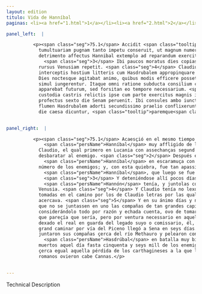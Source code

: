 ```yaml
---
layout: edition
titulo: Vida de Hanníbal
paginas: <li><a href="1.html">1</a></li><li><a href="2.html">2</a></li><li><a href="3.html">3</a></li><li><a href="4.html">4</a></li><li><a href="5.html">5</a></li><li><a href="6.html">6</a></li><li><a href="7.html">7</a></li><li><a href="8.html">8</a></li><li><a href="9.html">9</a></li><li><a href="10.html">10</a></li><li><a href="11.html">11</a></li><li><a href="12.html">12</a></li><li><a href="13.html">13</a></li><li><a href="14.html">14</a></li><li><a href="15.html">15</a></li><li><a href="16.html">16</a></li><li><a href="17.html">17</a></li><li><a href="18.html">18</a></li><li><a href="19.html">19</a></li><li><a href="20.html">20</a></li><li><a href="21.html">21</a></li><li><a href="22.html">22</a></li><li><a href="23.html">23</a></li><li><a href="24.html">24</a></li><li><a href="25.html">25</a></li><li><a href="26.html">26</a></li><li><a href="27.html">27</a></li><li><a href="28.html">28</a></li><li><a href="29.html">29</a></li><li><a href="30.html">30</a></li><li><a href="31.html">31</a></li><li><a href="32.html">32</a></li><li><a href="33.html">33</a></li><li><a href="34.html">34</a></li><li><a href="35.html">35</a></li><li><a href="36.html">36</a></li><li><a href="37.html">37</a></li><li><a href="38.html">38</a></li><li><a href="39.html">39</a></li><li><a href="40.html">40</a></li><li><a href="41.html">41</a></li><li><a href="42.html">42</a></li><li><a href="43.html">43</a></li><li><a href="44.html">44</a></li><li><a href="45.html">45</a></li><li><a href="46.html">46</a></li><li><a href="47.html">47</a></li><li><a href="48.html">48</a></li><li><a href="49.html">49</a></li><li><a href="50.html">50</a></li><li><a href="51.html">51</a></li><li><a href="52.html">52</a></li><li><a href="53.html">53</a></li><li><a href="54.html">54</a></li><li><a href="55.html">55</a></li><li><a href="56.html">56</a></li><li><a href="57.html">57</a></li><li><a href="58.html">58</a></li><li><a href="59.html">59</a></li><li><a href="60.html">60</a></li><li><a href="61.html">61</a></li><li><a href="62.html">62</a></li><li><a href="63.html">63</a></li><li><a href="64.html">64</a></li><li><a href="65.html">65</a></li><li><a href="66.html">66</a></li><li><a href="67.html">67</a></li><li><a href="68.html">68</a></li><li><a href="69.html">69</a></li><li><a href="70.html">70</a></li><li><a href="71.html">71</a></li><li><a href="72.html">72</a></li><li><a href="73.html">73</a></li><li><a href="74.html">74</a></li><li><a href="75.html">75</a></li><li><a href="76.html">76</a></li><li><a href="77.html">77</a></li><li><a href="78.html">78</a></li><li><a href="79.html">79</a></li><li><a href="80.html">80</a></li><li><a href="81.html">81</a></li><li><a href="82.html">82</a></li><li><a href="83.html">83</a></li><li><a href="84.html">84</a></li><li><a href="85.html">85</a></li><li><a href="86.html">86</a></li><li><a href="87.html">87</a></li><li><a href="88.html">88</a></li><li><a href="89.html">89</a></li><li><a href="90.html">90</a></li><li><a href="91.html">91</a></li><li><a href="92.html">92</a></li><li><a href="93.html">93</a></li><li><a href="94.html">94</a></li><li><a href="95.html">95</a></li><li><a href="96.html">96</a></li>

panel_left:  |

          <p><span class="seg">75.1</span> Accidit <span class="tooltip">autem per id tempus, ut<span class="tooltiptext">autem ut per id tempus <span class="siglas">M N</span> </span></span> Hannibal magnis afficeretur incommodis a Claudio consule, qui primum in <span class="tooltip">Lucanis<span class="tooltiptext">Lucanos <span class="siglas">U</span> </span></span> adhibitis etiam Punica arte insidiis <a href="../public/images/1478/118v.jpg" target="new"><img class="facs" src="../public/images/1491/1491.jpg"/></a>[118v] hostem fudit. <span class="seg">2</span> Deinde in Apulia prope Venusiam Poeno congressus
            tumultuariam pugnam tanto impetu conseruit, ut magnum numerum hostium interficeret. Quo
            detrimento affectus Hannibal extemplo ad reparandum exercitum Metapontum se contulit.
              <span class="seg">3</span> Ibi paucos moratus dies copias ab Hannone accipit et suis adiungit, ac
            rursus Venusiam repetit. <span class="seg">4</span> Claudius non longe a Venusia habebat castra et
            interceptis hostium litteris cum Hasdrubalem appropinquare cognouisset. <span class="seg">5</span>
            Dies noctesque agitabat animo, quibus modis efficere posset, ne tantorum ducum copiae
            simul iungerentur. Itaque omni ratione subducta consilium caepit periculosum, ut
            apparebat futurum, sed forsitan eo tempore necessarium. <span class="seg">6</span> Nam sub legati
            custodia castris relictis ipse cum parte exercitus magnis itineribus in Picoenum
            profectus sexto die Senam peruenit. Ibi consules ambo iunctis copiis propter Methaurum
            flumen Hasdrubalem adorti secundissimo praelio conflixerunt. Ad .LVI. hostium milia eo
            die caesa dicuntur, <span class="tooltip">paremque<span class="tooltiptext">parumque <span class="siglas">M</span> </span></span> prope aiunt acceptae ad Cannas redditam hosti cladem. </p>
        

panel_right:  |

          <p><span class="seg">75.1</span> Acaesçió en el mesmo tiempo estoviesse
              <span class="persName">Hanníbal</span> muy affligido de los daños que le fazía el cónsul
            Claudio, el qual primero en Lucania con assechanças segund el arte púnica pudo
            desbaratar al enemigo. <span class="seg">2</span> Después en Apulia, çerca de Canusio, peleó con
              <span class="persName">Hanníbal</span> en escaramuça con tanto ímpeto que pudo matar grand
            número de los enemigos; y, con esta quiebra, fue tan apassionado
              <span class="persName">Hanníbal</span>, que luego se fue a Metaponto por reparar su exército.
              <span class="seg">3</span> Y deteniéndose allí pocos días, recibió la gente que
              <span class="persName">Hannón</span> tenía, y juntolas con las suyas y bolvió otra vez a
            Venusia. <span class="seg">4</span> Y Claudio tenía no lexos de Venusia su real y, en tanto, fueron
            tomadas en el camino por los de Claudio letras por las quales supo Claudio<span class="nota"><sup>29</sup><span class="texto_nota">Claudio: duplicación del sujeto.</span></span> que <span class="persName">Hasdrúbal</span> se
            acercava. <span class="seg">5</span> Y en su ánimo días y noches pensava en qué manera podría fazer
            que no se juntassen en uno las compañas de tan grandes capitanes. Assí que,
            considerándolo todo por razón y echada cuenta, ovo de tomar consejo peligroso, segund
            que pareçía que sería, pero por ventura necessario en aquel tiempo. <span class="seg">6</span> Ca
            dexado el real en guarda del legado suyo o comissario, él, con parte del exército, a
            grand caminar por vía del Piceno llegó a Sena en seys días. Y allí ambos los cónsules
            juntaron sus compañas çerca del río Methauro y pelearon con
              <span class="persName">Hasdrúbal</span> en batalla muy bienaventurada, en que dizen que fueron
            muertos aquel día fasta cinquenta y seys mill de los enemigos, de manera que cuenta ser
            çerca egual aquella pérdida de los carthagineses a la que los
            romanos ovieron cabe Cannas.</p>
        

---
```


Technical Description 